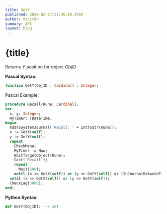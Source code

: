 ```yaml
---
title: GetY
published: 2020-02-21T21:36:59.459Z
author: Vizit0r
summary: API
layout: blog
---
```


# {title}

Returns *Y* position for object *ObjID*


**Pascal Syntax:**

```pascal
function GetY(ObjID : Cardinal) : Integer;
```
Pascal Example:
```pascal
procedure Recall(Rune: Cardinal);
var 
  x, y: Integer;
  MyTimer: TDateTime;
begin
  AddToSystemJournal('Recall: ' + IntToStr(Rune));    
  x := GetX(self);
  y := GetY(self);
  repeat
    CheckMana;
    MyTimer := Now;
    WaitTargetObject(Rune);
    Cast('Recall');
    repeat
      Wait(500);
    until (x <> GetX(self)) or (y <> GetY(self)) or (InJournalBetweenTimes('fizzles', MyTimer, Now) <> -1);
  until (x <> GetX(self)) or (y <> GetY(self));
  CheckLag(3000);
end;
```

**Python Syntax:**
```python
def GetY(ObjID): --> int
```